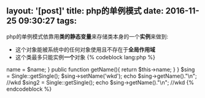 layout: '[post]'
title: php的单例模式
date: 2016-11-25 09:30:27
tags:
---
php的单例模式依靠用<b>类的静态变量</b>来存储类本身的一个<b>实例</b>来做到:
* 这个对象能被系统中的任何对象使用且不存在于<b>全局作用域</b>
* 这个类最多只能实例<b>一个</b>对象
{% codeblock lang:php %}
<?php
class Single{
    private $name;
    private static $single;
    
    private function __construct(){}
    
    public function getSingle(){
        if(empty($single)){
            self::$single = new Single();
        }
        return self::$single;
    }
    
    public function setName($name){
        $this->name = $name;
    }
    
    public function getName(){
        return $this->name;
    }
}

$sing = Single::getSingle();
$sing->setName('wkd');
echo $sing->getName()."\n";  //wkd
$sing2 = Single::getSingle();
echo $sing->getName()."\n"; //wkd
{% endcodeblock %}